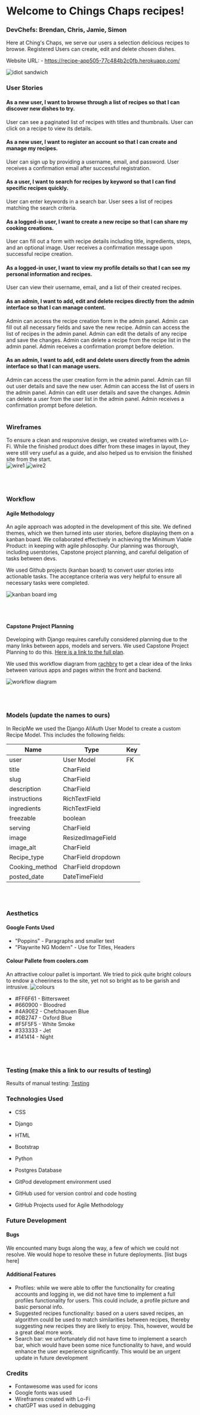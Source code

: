# Welcome to Chings Chaps recipes!
### DevChefs: Brendan, Chris, Jamie, Simon

Here at Ching's Chaps, we serve our users a selection delicious recipes to browse. Registered Users can create, edit and delete chosen dishes. 

Website URL: - https://recipe-app505-77c484b2c0fb.herokuapp.com/

![idiot sandwich](static/images/hifi-devices.png)

### User Stories

#### As a new user, I want to browse through a list of recipes so that I can discover new dishes to try.

User can see a paginated list of recipes with titles and thumbnails.
User can click on a recipe to view its details.

#### As a new user, I want to register an account so that I can create and manage my recipes.

User can sign up by providing a username, email, and password.
User receives a confirmation email after successful registration.

#### As a user, I want to search for recipes by keyword so that I can find specific recipes quickly.

User can enter keywords in a search bar.
User sees a list of recipes matching the search criteria.

#### As a logged-in user, I want to create a new recipe so that I can share my cooking creations.

User can fill out a form with recipe details including title, ingredients, steps, and an optional image.
User receives a confirmation message upon successful recipe creation.

#### As a logged-in user, I want to view my profile details so that I can see my personal information and recipes.

User can view their username, email, and a list of their created recipes.

#### As an admin, I want to add, edit and delete recipes directly from the admin interface so that I can manage content.

Admin can access the recipe creation form in the admin panel.
Admin can fill out all necessary fields and save the new recipe.
Admin can access the list of recipes in the admin panel.
Admin can edit the details of any recipe and save the changes.
Admin can delete a recipe from the recipe list in the admin panel.
Admin receives a confirmation prompt before deletion.

#### As an admin, I want to add, edit and delete users directly from the admin interface so that I can manage users.

Admin can access the user creation form in the admin panel.
Admin can fill out user details and save the new user.
Admin can access the list of users in the admin panel.
Admin can edit user details and save the changes.
Admin can delete a user from the user list in the admin panel.
Admin receives a confirmation prompt before deletion.
<br>
<br>

### Wireframes
To ensure a clean and responsive design, we created wireframes with Lo-Fi. While the finished product does differ from these images in layout, they were still very useful as a guide, and also helped us to envision the finished site from the start.  
![wire1](static/images/wireframe_-_iphone.png)
![wire2](static/images/wireframe-desktop.png)

<br>
<br>

### Workflow
#### Agile Methodology
An agile approach was adopted in the development of this site. We defined themes, which we then turned into user stories, before displaying them on a kanban board. We collaborated effectively in achieving the Minimum Viable Product: in keeping with agile philosophy. Our planning was thorough, including userstories, Capstone project planning, and careful deligation of tasks between devs.

We used Github projects (kanban board) to convert user stories into actionable tasks. The acceptance criteria was very helpful to ensure all necessary tasks were completed.

![kanban board img](static/images/kanban.png)

<br>
<br>

#### Capstone Project Planning
Developing with Django requires carefully considered planning due to the many links between apps, models and servers. We used Capstone Project Planning to do this. [Here is a link to the full plan](https://docs.google.com/document/d/11QPEU1c0yT3_XKBcM-x10eRSMHqGLvPuVCXUbpzlJXc/edit).

We used this workflow diagram from [rachbry](https://github.com/rachbry) to get a clear idea of the links between various apps and pages within the front and backend.

![workflow diagram](static/images/workflow.png)

<br>
<br>

### Models (update the names to ours)
In RecipMe we used the Django AllAuth User Model to create a custom Recipe Model. This includes the following fields:

|      Name            |     Type                   |     Key  |
|----------------------|----------------------------|----------|
|      user            |     User Model             |     FK   |
|      title           |     CharField              |          |
|      slug            |     CharField              |          |
|      description     |     CharField              |          |
|      instructions    |     RichTextField          |          |
|      ingredients     |     RichTextField          |          |
|      freezable       |     boolean                |          | 
|      serving         |     CharField              |          |
|      image           |     ResizedImageField      |          |
|      image_alt       |     CharField              |          | 
|      Recipe_type     |     CharField  dropdown    |          |
|      Cooking_method  |     CharField  dropdown    |          |
|      posted_date     |     DateTimeField          |          |
<br>
<br>

### Aesthetics

#### Google Fonts Used
- "Poppins" - Paragraphs and smaller text
- "Playwrite NG Modern" - Use for Titles, Headers

#### Colour Pallete from coolers.com
An attractive colour pallet is important. We tried to pick quite bright colours to endow a cheeriness to the site, yet not so bright as to be garish and intrusive.
![colours](static/images/colour-pallet.png)
- #FF6F61 - Bittersweet
- #660900 - Bloodred
- #4A90E2 - Chefchaouen Blue
- #0B2747 - Oxford Blue
- #F5F5F5 - White Smoke
- #333333 - Jet
- #141414 - Night

<br>
<br>

### Testing (make this a link to our results of testing)

Results of manual testing:
[Testing](testing.md)

### Technologies Used
- CSS
- Django
- HTML
- Bootstrap
- Python
- Postgres Database

- GitPod development environment used
- GitHub used for version control and code hosting
- GitHub Projects used for Agile Methodology
  
### Future Development

#### Bugs
We encounted many bugs along the way, a few of which we could not resolve. We would hope to resolve these in future deployments.
[list bugs here]

#### Additional Features
  - Profiles: while we were able to offer the functionality for creating accounts and logging in, we did not have time to implement a full profiles functionality for users. This could include, a profile picture and basic personal info.
  - Suggested recipes functionality: based on a users saved recipes, an algorithm could be used to match similarities between recipes, thereby suggesting new recipes they are likely to enjoy. This, however, would be a great deal more work.
  - Search bar: we unfortunately did not have time to implement a search bar, which would have been some nice functionality to have, and would enhance the user experience significantly. This would be an urgent update in future development

### Credits
- Fontawesome was used for icons
- Google fonts was used
- Wireframes created with Lo-Fi
- chatGPT was used in debugging
  

  


